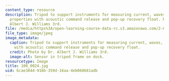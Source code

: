 ```yaml
---
content_type: resource
description: Tripod to support instruments for measuring current, waves, and water
  properties with acoustic command release and pop-up recovery float. Photo by Dr.
  Albert J. Williams 3rd.
file: /media/https%3A/open-learning-course-data-rc.s3.amazonaws.com/2-693-principles-of-oceanographic-instrument-systems-sensors-and-measurements-13-998-spring-2004/6cae384d918b359d16aa4eb060681adb_100_0024.jpg
file_type: image/jpeg
image_metadata:
  caption: Tripod to support instruments for measuring current, waves, and water properties
    with acoustic command release and pop-up recovery float.
  credit: Photo by Dr. Albert J. Williams 3rd.
  image-alt: Sensor in tripod frame on dock.
resourcetype: Image
title: 100_0024.jpg
uid: 6cae384d-918b-359d-16aa-4eb060681adb
---
```

